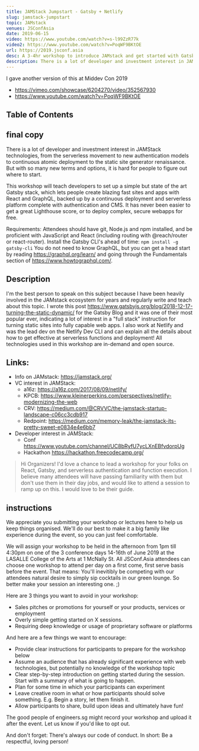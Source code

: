 ```yaml
---
title: JAMStack Jumpstart - Gatsby + Netlify
slug: jamstack-jumpstart
topic: JAMstack
venues: JSConfAsia
date: 2019-06-15
video: https://www.youtube.com/watch?v=s-l99ZzR77k
video2: https://www.youtube.com/watch?v=PoqWF9BKtOE
url: https://2019.jsconf.asia
desc: A 3-4hr workshop to introduce JAMstack and get started with Gatsby and Netlify
description: There is a lot of developer and investment interest in JAMStack technologies, from the serverless movement to new authentication models to continuous atomic deployment to the static site generator renaissance. But with so many new terms and options, it is hard for people to figure out where to start. This workshop will teach developers to set up a simple but state of the art Gatsby and Netlify stack, which lets people create blazing fast sites and apps with React and GraphQL, backed up by a continuous deployment and serverless platform complete with authentication and CMS. It has never been easier to get a great Lighthouse score, or to deploy complex, secure webapps for free.
---
```


I gave another version of this at Middev Con 2019

- https://vimeo.com/showcase/6204270/video/352567930
- https://www.youtube.com/watch?v=PoqWF9BKtOE

## Table of Contents

## final copy

There is a lot of developer and investment interest in JAMStack technologies, from the serverless movement to new authentication models to continuous atomic deployment to the static site generator renaissance. But with so many new terms and options, it is hard for people to figure out where to start.

This workshop will teach developers to set up a simple but state of the art Gatsby stack, which lets people create blazing fast sites and apps with React and GraphQL, backed up by a continuous deployment and serverless platform complete with authentication and CMS. It has never been easier to get a great Lighthouse score, or to deploy complex, secure webapps for free.

Requirements:
Attendees should have git, Node.js and npm installed, and be proficient with JavaScript and React (including routing with @reach/router or react-router).
Install the Gatsby CLI's ahead of time: `npm install -g gatsby-cli`
You do not need to know GraphQL, but you can get a head start by reading <a href="https://graphql.org/learn/" target="_blank" rel="noopener">https://graphql.org/learn/</a> and going through the Fundamentals section of <a href="https://www.howtographql.com/" target="_blank" rel="noopener">https://www.howtographql.com/</a>.

## Description

I'm the best person to speak on this subject because I have been heavily involved in the JAMstack ecosystem for years and regularly write and teach about this topic. I wrote this post https://www.gatsbyjs.org/blog/2018-12-17-turning-the-static-dynamic/ for the Gatsby Blog and it was one of their most popular ever, indicating a lot of interest in a "full stack" instruction for turning static sites into fully capable web apps. I also work at Netlify and was the lead dev on the Netlify Dev CLI and can explain all the details about how to get effective at serverless functions and deployment! All technologies used in this workshop are in-demand and open source.

## Links:

- Info on JAMstack: https://jamstack.org/
- VC interest in JAMStack:
  - a16z: https://a16z.com/2017/08/09/netlify/
  - KPCB: https://www.kleinerperkins.com/perspectives/netlify-modernizing-the-web
  - CRV: https://medium.com/@CRVVC/the-jamstack-startup-landscape-c06cc3cdb917
  - Redpoint: https://medium.com/memory-leak/the-jamstack-its-pretty-sweet-e0834e4e6bb7
- Developer interest in JAMStack:
  - Conf https://www.youtube.com/channel/UC8bRyfU7ycLXnEBfvdorpUg
  - Hackathon https://hackathon.freecodecamp.org/

> Hi Organizers! I'd love a chance to lead a workshop for your folks on React, Gatsby, and serverless authentication and function execution. I believe many attendees will have passing familiarity with them but don't use them in their day jobs, and would like to attend a session to ramp up on this. I would love to be their guide.

## instructions

We appreciate you submitting your workshop or lectures here to help us keep things organised. We'll do our best to make it a big family like experience during the event, so you can just feel comfortable.

We will assign your workshop to be held in the afternoon from 1pm till 4:30pm on one of the 3 conference days 14-16th of June 2019 at the LASALLE College of the Arts at 1 McNally St. All JSConf.Asia attendees can choose one workshop to attend per day on a first come, first serve basis before the event. That means: You'll inevitibly be competing with our attendees natural desire to simply sip cocktails in our green lounge. So better make your session an interesting one. ;)

Here are 3 things you want to avoid in your workshop:

- Sales pitches or promotions for yourself or your products, services or employment
- Overly simple getting started on X sessions.
- Requiring deep knowledge or usage of proprietary software or platforms

And here are a few things we want to encourage:

- Provide clear instructions for participants to prepare for the workshop below
- Assume an audience that has already significant experience with web technologies, but potentially no knowledge of the workshop topic
- Clear step-by-step introduction on getting started during the session. Start with a summary of what is going to happen.
- Plan for some time in which your participants can experiment
- Leave creative room in what or how participants should solve something. E.g. Begin a story, let them finish it.
- Allow participants to share, build upon ideas and ultimately have fun!

The good people of engineers.sg might record your workshop and upload it after the event. Let us know if you'd like to opt out.

And don't forget: There's always our code of conduct. In short: Be a respectful, loving person!
